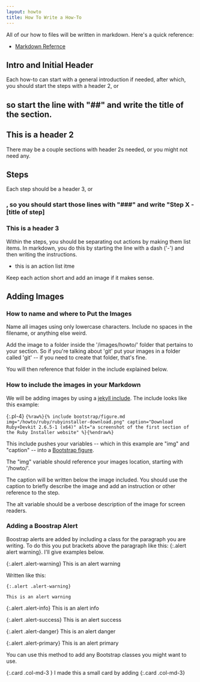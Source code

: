 ```yaml
---
layout: howto
title: How To Write a How-To
---
```


All of our how to files will be written in markdown. Here's a quick reference: 

- [Markdown Refernce](https://commonmark.org/help/)

## Intro and Initial Header

Each how-to can start with a general introduction if needed, after which, you should start the steps with a header 2, or <h2> so start the line with "##" and write the title of the section. 

## This is a header 2

There may be a couple sections with header 2s needed, or you might not need any. 

## Steps

Each step should be a header 3, or <h3>, so you should start those lines with "###" and write "Step X - [title of step]

### This is a header 3

Within the steps, you should be separating out actions by making them list items. In markdown, you do this by starting the line with a dash ('-') and then writing the instructions. 

- this is an action list itme

Keep each action short and add an image if it makes sense. 

## Adding Images

### How to name and where to Put the Images

Name all images using only lowercase characters. Include no spaces in the filename, or anything else weird. 

Add the image to a folder inside the '/images/howto/' folder that pertains to your section. So if you're talking about 'git' put your images in a folder called 'git' -- if you need to create that folder, that's fine. 

You will then reference that folder in the include explained below. 

### How to include the images in your Markdown

We will be adding images by using a [jekyll include](https://jekyllrb.com/docs/includes/). The include looks  like this example: 

{:.pl-4}
`{%raw%}{% include bootstrap/figure.md img="/howto/ruby/rubyinstaller-download.png" caption="Download Ruby+Devkit 2.6.5-1 (x64)" alt="a screenshot of the first section of the Ruby Installer website" %}{%endraw%}`

This include pushes your variables -- which in this example are "img" and "caption" -- into a [Bootstrap figure](https://getbootstrap.com/docs/4.0/content/figures/). 

The "img" variable should reference your images location, starting with '/howto/'. 

The caption will be written below the image included. You should use the caption to briefly describe the image and add an instruction or other reference to the step.

The alt variable should be a verbose description of the image for screen readers. 

### Adding a Boostrap Alert

Boostrap alerts are added by including a class for the paragraph you are writing. To do this you put brackets above the paragraph like this: {:.alert alert warning}. I'll give examples below. 

{:.alert .alert-warning}
This is an alert warning

Written like this: 

`{:.alert .alert-warning}`

`This is an alert warning`

{:.alert .alert-info}
This is an alert info

{:.alert .alert-success}
This is an alert success

{:.alert .alert-danger}
This is an alert danger

{:.alert .alert-primary}
This is an alert primary

You can use this method to add any Bootstrap classes you might want to use. 

{:.card .col-md-3 }
I made this a small card by adding {:.card .col-md-3}


